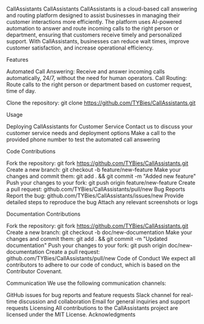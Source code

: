 CallAssistants
CallAssistants CallAssistants is a cloud-based call answering and routing platform designed to assist businesses in managing their customer interactions more efficiently. The platform uses AI-powered automation to answer and route incoming calls to the right person or department, ensuring that customers receive timely and personalized support. With CallAssistants, businesses can reduce wait times, improve customer satisfaction, and increase operational efficiency.

Features

Automated Call Answering: Receive and answer incoming calls automatically, 24/7, without the need for human operators.
Call Routing: Route calls to the right person or department based on customer request, time of day.

Clone the repository: git clone https://github.com/TYBies/CallAssistants.git

Usage

Deploying CallAssistants for Customer Service
Contact us to discuss your customer service needs and deployment options
Make a call to the provided phone number to test the automated call answering

Code Contributions

Fork the repository: git fork https://github.com/TYBies/CallAssistants.git
Create a new branch: git checkout -b feature/new-feature
Make your changes and commit them: git add . && git commit -m "Added new feature"
Push your changes to your fork: git push origin feature/new-feature
Create a pull request: github.com/TYBies/CallAssistants/pull/new
Bug Reports
Report the bug: github.com/TYBies/CallAssistants/issues/new
Provide detailed steps to reproduce the bug
Attach any relevant screenshots or logs

Documentation Contributions

Fork the repository: git fork https://github.com/TYBies/CallAssistants.git
Create a new branch: git checkout -b doc/new-documentation
Make your changes and commit them: git add . && git commit -m "Updated documentation"
Push your changes to your fork: git push origin doc/new-documentation
Create a pull request: github.com/TYBies/CallAssistants/pull/new
Code of Conduct
We expect all contributors to adhere to our code of conduct, which is based on the Contributor Covenant.

Communication
We use the following communication channels:

GitHub issues for bug reports and feature requests
Slack channel for real-time discussion and collaboration
Email for general inquiries and support requests
Licensing
All contributions to the CallAssistants project are licensed under the MIT License.
Acknowledgments


